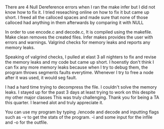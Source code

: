 There are 4 Null Dereference errors when I ran the make infer but I did not know how to fix it.
I tried reseaching online on how to fix it but came up short. I freed all the calloced spaces and
made sure that none of those calloced had anything in them afterwards by comparing it with 
NULL

In order to use encode.c and decode.c,  It is compiled using the makefile. 
Make clean removes the created files. Infer makes provides the user with errors and warnings.
Valgrind checks for memory leaks and reports any memory leaks. 

Speaking of valgrind checks, I pulled at elast 3 all nighters to fix and revise the memory leaks 
and my code but came up short. I hoenstly don't think I can fix any more memory leaks
because when I try to debug them, the program throws segments faults everytime. Whenever
I try to free a node after it was used, it would seg fault. 

I had a hard time trying to decompress the file. I couldn't solve the memory leaks. 
I stayed up for the past 3 days at least trying to work on this despite my other major classes
This was truly challenging. Thank you for being a TA this quarter. I learned alot and truly
appreciate it.

You can use my program by typing ./encode and decode and inputting flags such as -v to get
the stats of the program. -i and some input for the infile and -o for the outfile.



